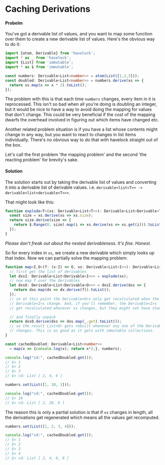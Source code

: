 # Caching Derivations

#### Probelm

You've got a derivable list of values, and you want to map some function over them to create a new derivable list of values. Here's the obvious way to do it:

```typescript
import {atom, Derivable} from 'havelock';
import * as _ from 'havelock';
import {List} from 'immutable';
import * as $ from 'immutable';

const numbers: Derivable<List<number>> = atom(List([1,2,3]));
const doubled: Derivable<List<number>> = numbers.derive(xs => {
  return xs.map(x => x * 2).toList();
});
```

The problem with this is that each time `numbers` changes, every item in it is reprocessed. This isn't so bad when all you're doing is doubling an integer, but it would be nice to have a way to avoid doing the mapping for values that don't change. This could be very beneficial if the cost of the mapping dwarfs the overhead involved in figuring out which items have changed etc.

Another related problem situation is if you have a list whose contents might change in any way, but you want to react to changes in list items individually. There's no obvious way to do that with havelock straight out of the box.

Let's call the first problem 'the mapping problem' and the second 'the reacting problem' for brevity's sake.

#### Solution

The solution starts out by taking the derivable list of values and converting it into a derivable list of derivable values. i.e. `derivable<list<T>> -> derivable<list<derivable<T>>>`.

That might look like this:

```typescript
function explode<T>(xs: Derivable<List<T>>): Derivable<List<Derivable<T>>> {
  const size = xs.derive(xs => xs.size);
  return size.derive(size => {
    return $.Range(0, size).map(i => xs.derive(xs => xs.get(i))).toList();
  });
}
```

*Please don't freak out about the nested derivableness. It's fine. Honest.*

So for every index in `xs`, we create a new derivable which simply looks up that index. Now we can partially solve the mapping problem:

```typescript
function map<I,O>(f: (x:I) => O, xs: Derivable<List<I>>): Derivable<List<O>> {
  // first get the list of derivables
  let dxsI: Derivable<List<Derivable<I>>> = explode(xs);
  // now map f over the derivables
  let dxsO: Derivable<List<Derivable<O>>> = dxsI.derive(dxs => {
    return dxs.map(dx => dx.derive(f)).toList();
  });
  // so at this point the Derivable<O>s only get recalculated when the
  // Derivable<I>s change. And, if you'll remember, the Derivable<I>s
  // get recalculated whenever xs changes, but they might not have changed.

  // and finally unpack
  return dxsO.derive(dxs => dxs.map(_.get).toList());
  // so the result List<O> gets rebuilt whenever any one of the Derivable<O>s
  // changes. This is as good as it gets with immutable collections.
}

const cachedDoubled: Derivable<List<number>>
  = map(x => {console.log(x); return x*2;}, numbers);

console.log("cd:", cachedDoubled.get());
// $> 1
// $> 2
// $> 3
// $> cd: List [ 2, 4, 6 ]

numbers.set(List([1, 10, 3]));

console.log("cd:", cachedDoubled.get());
// $> 10
// $> cd: List [ 2, 20, 6 ]
```

The reason this is only a partial solution is that if `xs` changes in length, all the derivations get regenerated which means all the values get recomputed.

```typescript
numbers.set(List([1, 2, 3, 4]));

console.log("cd:", cachedDoubled.get());
// $> 1
// $> 2
// $> 3
// $> 4
// $> cd: List [ 2, 4, 6, 8 ]
```
